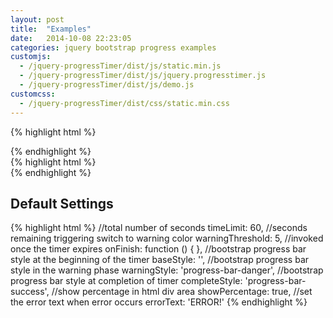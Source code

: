 ```yaml
---
layout: post
title:  "Examples"
date:   2014-10-08 22:23:05
categories: jquery bootstrap progress examples
customjs:
  - /jquery-progressTimer/dist/js/static.min.js
  - /jquery-progressTimer/dist/js/jquery.progresstimer.js
  - /jquery-progressTimer/dist/js/demo.js
customcss:
  - /jquery-progressTimer/dist/css/static.min.css
---
```


<div class="loading-progress-1"></div>

{% highlight html %}
<div class="loading-progress-1"></div>
<script>
    var progress1 = $(".loading-progress-1").progressTimer({
        timeLimit: 10,
        onFinish: function () {
            alert('completed!');
        }
    });
    $.ajax({
        url: "http://localhost/"
    }).error(function () {
        progress1.progressTimer('error', {
            errorText: 'ERROR!',
            onFinish: function () {
                alert('There was an error processing your information!');
            }
        });
    }).done(function () {
        progress1.progressTimer('complete');
    });
</script>
{% endhighlight %}

<div class="loading-progress-2"></div>
{% highlight html %}
<div class="loading-progress-2"></div>
<script>
    var progress2 = $(".loading-progress-2").progressTimer({
        timeLimit: 30
    });
    $.ajax({
        url: "http://www.github.com/"
    }).error(function () {
        progress2.progressTimer('error', {
            errorText: 'Cannot connect to github',
            onFinish: function () {
                alert('Cannot connect to github!');
            }
        });
    }).done(function () {
        progress2.progressTimer('complete', {
            onFinish: function () {
                alert('With new completion!');
            }
        });
    });
</script>
{% endhighlight %}

## Default Settings
{% highlight html %}
//total number of seconds
timeLimit: 60,
//seconds remaining triggering switch to warning color
warningThreshold: 5,
//invoked once the timer expires
onFinish: function () {
},
//bootstrap progress bar style at the beginning of the timer
baseStyle: '',
//bootstrap progress bar style in the warning phase
warningStyle: 'progress-bar-danger',
//bootstrap progress bar style at completion of timer
completeStyle: 'progress-bar-success',
//show percentage in html div area
showPercentage: true,
//set the error text when error occurs
errorText: 'ERROR!'
{% endhighlight %}